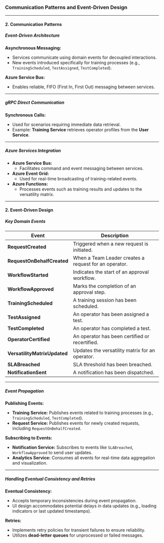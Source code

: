 ### Communication Patterns and Event-Driven Design

---

#### **2. Communication Patterns**

##### **Event-Driven Architecture**

**Asynchronous Messaging:**

- Services communicate using domain events for decoupled interactions.
- New events introduced specifically for training processes (e.g., `TrainingScheduled`, `TestAssigned`, `TestCompleted`).

**Azure Service Bus:**

- Enables reliable, FIFO (First In, First Out) messaging between services.

---

##### **gRPC Direct Communication**

**Synchronous Calls:**

- Used for scenarios requiring immediate data retrieval.
- Example: **Training Service** retrieves operator profiles from the **User Service**.

---

##### **Azure Services Integration**

- **Azure Service Bus:**
  - Facilitates command and event messaging between services.
- **Azure Event Grid:**
  - Used for real-time broadcasting of training-related events.
- **Azure Functions:**
  - Processes events such as training results and updates to the versatility matrix.

---

#### **2. Event-Driven Design**

##### **Key Domain Events**

| **Event**                    | **Description**                                       |
| ---------------------------- | ----------------------------------------------------- |
| **RequestCreated**           | Triggered when a new request is initiated.            |
| **RequestOnBehalfCreated**   | When a Team Leader creates a request for an operator. |
| **WorkflowStarted**          | Indicates the start of an approval workflow.          |
| **WorkflowApproved**         | Marks the completion of an approval step.             |
| **TrainingScheduled**        | A training session has been scheduled.                |
| **TestAssigned**             | An operator has been assigned a test.                 |
| **TestCompleted**            | An operator has completed a test.                     |
| **OperatorCertified**        | An operator has been certified or recertified.        |
| **VersatilityMatrixUpdated** | Updates the versatility matrix for an operator.       |
| **SLABreached**              | SLA threshold has been breached.                      |
| **NotificationSent**         | A notification has been dispatched.                   |

---

##### **Event Propagation**

**Publishing Events:**

- **Training Service:** Publishes events related to training processes (e.g., `TrainingScheduled`, `TestCompleted`).
- **Request Service:** Publishes events for newly created requests, including `RequestOnBehalfCreated`.

**Subscribing to Events:**

- **Notification Service:** Subscribes to events like `SLABreached`, `WorkflowApproved` to send user updates.
- **Analytics Service:** Consumes all events for real-time data aggregation and visualization.

---

##### **Handling Eventual Consistency and Retries**

**Eventual Consistency:**

- Accepts temporary inconsistencies during event propagation.
- UI design accommodates potential delays in data updates (e.g., loading indicators or last updated timestamps).

**Retries:**

- Implements retry policies for transient failures to ensure reliability.
- Utilizes **dead-letter queues** for unprocessed or failed messages.
